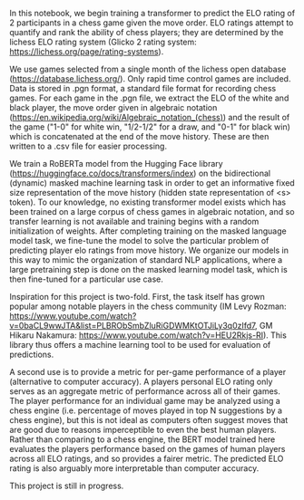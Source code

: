 In this notebook, we begin training a transformer to predict the ELO rating of 2 participants in a chess game given the move order. ELO ratings attempt to quantify and rank the ability of chess players; they are determined by the lichess ELO rating system (Glicko 2 rating system: https://lichess.org/page/rating-systems).

We use games selected from a single month of the lichess open database (https://database.lichess.org/). Only rapid time control games are included. Data is stored in .pgn format, a standard file format for recording chess games. For each game in the .pgn file, we extract the ELO of the white and black player, the move order given in algebraic notation (https://en.wikipedia.org/wiki/Algebraic_notation_(chess)) and the result of the game ("1-0" for white win, "1/2-1/2" for a draw, and "0-1" for black win) which is concatenated at the end of the move history. These are then written to a .csv file for easier processing.

We train a RoBERTa model from the Hugging Face library (https://huggingface.co/docs/transformers/index) on the bidirectional (dynamic) masked machine learning task in order to get an informative fixed size representation of the move history (hidden state representation of \<s> token). To our knowledge, no existing transformer model exists which has been trained on a large corpus of chess games in algebraic notation, and so transfer learning is not available and training begins with a random initialization of weights. After completing training on the masked language model task, we fine-tune the model to solve the particular problem of predicting player elo ratings from move history. We organize our models in this way to mimic the organization of standard NLP applications, where a large pretraining step is done on the masked learning model task, which is then fine-tuned for a particular use case.

Inspiration for this project is two-fold. First, the task itself has grown popular among notable players in the chess community (IM Levy Rozman: https://www.youtube.com/watch?v=0baCL9wwJTA&list=PLBRObSmbZluRiGDWMKtOTJiLy3q0zIfd7, GM Hikaru Nakamura: https://www.youtube.com/watch?v=HEU2Rkjs-RI). This library thus offers a machine learning tool to be used for evaluation of predictions. 

A second use is to provide a metric for per-game performance of a player (alternative to computer accuracy). A players personal ELO rating only serves as an aggregate metric of performance across all of their games. The player performance for an individual game may be analyzed using a chess engine (i.e. percentage of moves played in top N suggestions by a chess engine), but this is not ideal as computers often suggest moves that are good due to reasons imperceptible to even the best human players. Rather than comparing to a chess engine, the BERT model trained here evaluates the players performance based on the games of human players across all ELO ratings, and so provides a fairer metric. The predicted ELO rating is also arguably more interpretable than computer accuracy.

This project is still in progress.
